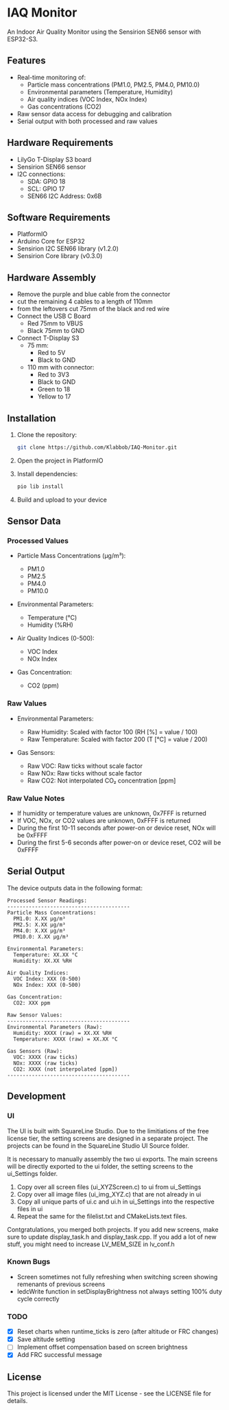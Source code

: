# IAQ Monitor

An Indoor Air Quality Monitor using the Sensirion SEN66 sensor with ESP32-S3.

## Features

- Real-time monitoring of:
  - Particle mass concentrations (PM1.0, PM2.5, PM4.0, PM10.0)
  - Environmental parameters (Temperature, Humidity)
  - Air quality indices (VOC Index, NOx Index)
  - Gas concentrations (CO2)
- Raw sensor data access for debugging and calibration
- Serial output with both processed and raw values

## Hardware Requirements

- LilyGo T-Display S3 board
- Sensirion SEN66 sensor
- I2C connections:
  - SDA: GPIO 18
  - SCL: GPIO 17
  - SEN66 I2C Address: 0x6B

## Software Requirements

- PlatformIO
- Arduino Core for ESP32
- Sensirion I2C SEN66 library (v1.2.0)
- Sensirion Core library (v0.3.0)

## Hardware Assembly

- Remove the purple and blue cable from the connector
- cut the remaining 4 cables to a length of 110mm
- from the leftovers cut 75mm of the black and red wire
- Connect the USB C Board
  - Red 75mm to VBUS
  - Black 75mm to GND
- Connect T-Display S3
  - 75 mm:
    - Red to 5V
    - Black to GND
  - 110 mm with connector:
    - Red to 3V3
    - Black to GND
    - Green to 18
    - Yellow to 17

## Installation

1. Clone the repository:
   ```bash
   git clone https://github.com/Klabbob/IAQ-Monitor.git
   ```

2. Open the project in PlatformIO

3. Install dependencies:
   ```bash
   pio lib install
   ```

4. Build and upload to your device

## Sensor Data

### Processed Values

- Particle Mass Concentrations (μg/m³):
  - PM1.0
  - PM2.5
  - PM4.0
  - PM10.0

- Environmental Parameters:
  - Temperature (°C)
  - Humidity (%RH)

- Air Quality Indices (0-500):
  - VOC Index
  - NOx Index

- Gas Concentration:
  - CO2 (ppm)

### Raw Values

- Environmental Parameters:
  - Raw Humidity: Scaled with factor 100 (RH [%] = value / 100)
  - Raw Temperature: Scaled with factor 200 (T [°C] = value / 200)

- Gas Sensors:
  - Raw VOC: Raw ticks without scale factor
  - Raw NOx: Raw ticks without scale factor
  - Raw CO2: Not interpolated CO₂ concentration [ppm]

### Raw Value Notes

- If humidity or temperature values are unknown, 0x7FFF is returned
- If VOC, NOx, or CO2 values are unknown, 0xFFFF is returned
- During the first 10-11 seconds after power-on or device reset, NOx will be 0xFFFF
- During the first 5-6 seconds after power-on or device reset, CO2 will be 0xFFFF

## Serial Output

The device outputs data in the following format:

```
Processed Sensor Readings:
----------------------------------------
Particle Mass Concentrations:
  PM1.0: X.XX μg/m³
  PM2.5: X.XX μg/m³
  PM4.0: X.XX μg/m³
  PM10.0: X.XX μg/m³

Environmental Parameters:
  Temperature: XX.XX °C
  Humidity: XX.XX %RH

Air Quality Indices:
  VOC Index: XXX (0-500)
  NOx Index: XXX (0-500)

Gas Concentration:
  CO2: XXX ppm

Raw Sensor Values:
----------------------------------------
Environmental Parameters (Raw):
  Humidity: XXXX (raw) = XX.XX %RH
  Temperature: XXXX (raw) = XX.XX °C

Gas Sensors (Raw):
  VOC: XXXX (raw ticks)
  NOx: XXXX (raw ticks)
  CO2: XXXX (not interpolated [ppm])
----------------------------------------
```

## Development

### UI
The UI is built with SquareLine Studio. Due to the limitiations of the free license tier, the setting screens are designed in a separate project. The projects can be found in the SquareLine Studio UI Source folder. 

It is necessary to manually assembly the two ui exports. The main screens will be directly exported to the ui folder, the setting screens to the ui_Settings folder. 

1. Copy over all screen files (ui_XYZScreen.c) to ui from ui_Settings
2. Copy over all image files (ui_img_XYZ.c) that are not already in ui
3. Copy all unique parts of ui.c and ui.h in ui_Settings into the respective files in ui
4. Repeat the same for the filelist.txt and CMakeLists.text files.

Contgratulations, you merged both projects. If you add new screens, make sure to update display_task.h and display_task.cpp. If you add a lot of new stuff, you might need to increase LV_MEM_SIZE in lv_conf.h

### Known Bugs

- Screen sometimes not fully refreshing when switching screen showing remenants of previous screens
- ledcWrite function in setDisplayBrightness not always setting 100% duty cycle correctly

### TODO

- [x] Reset charts when runtime_ticks is zero (after altitude or FRC changes)
- [x] Save altitude setting
- [ ] Implement offset compensation based on screen brightness
- [x] Add FRC successful message

## License

This project is licensed under the MIT License - see the LICENSE file for details. 